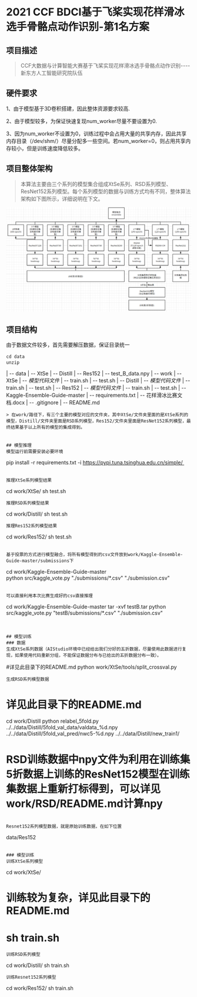 # 2021 CCF BDCI基于飞桨实现花样滑冰选手骨骼点动作识别-第1名方案
> 
## 项目描述
> CCF大数据与计算智能大赛基于飞桨实现花样滑冰选手骨骼点动作识别----新东方人工智能研究院队伍

## 硬件要求
1、由于模型基于3D卷积搭建，因此整体资源要求较高.

2、由于模型较多，为保证快速复现num_worker尽量不要设置为0.

3、因为num_worker不设置为0，训练过程中会占用大量的共享内存，因此共享内存目录（/dev/shm/）尽量分配多一些空间。若num_worker=0，则占用共享内存较小，但是训练速度降低较多。

## 项目整体架构
> 本算法主要由三个系列的模型集合组成XtSe系列、RSD系列模型、ResNet152系列模型。每个系列模型的数据与训练方式均有不同，整体算法架构如下图所示，详细说明在下文。

![avatar](1.png)

## 项目结构
由于数据文件较多，首先需要解压数据，保证目录统一
```
cd data
unzip 
```

| -- data
    | -- XtSe
    | -- Distill
    | -- Res152
    | -- test_B_data.npy
| -- work
    | -- XtSe
        | -- *模型代码文件*
        | -- train.sh
        | -- test.sh
    | -- Distill
        | -- *模型代码文件*
        | -- train.sh
        | -- test.sh
    | -- Res152
        | -- *模型代码文件*
        | -- train.sh
        | -- test.sh
    | -- Kaggle-Ensemble-Guide-master
| -- requirements.txt
| -- 花样滑冰比赛文档.docx
| -- .gitignore
| -- README.md

```
> 在work/路径下，有三个主要的模型对应的文件夹，其中XtSe/文件夹里面的是XtSe系列的模型，Distill/文件夹里面是RSD系列模型，Res152/文件夹里面是ResNet152系列模型，最终结果基于以上所有的模型的集成得到。


## 模型推理
模型运行前需要安装必要环境
```
pip install -r requirements.txt -i https://pypi.tuna.tsinghua.edu.cn/simple/ 
```

推理XtSe系列模型结果
```
cd work/XtSe/
sh test.sh
```
推理RSD系列模型结果
```
cd work/Distill/
sh test.sh
```
推理Res152系列模型结果
```
cd work/Res152/
sh test.sh
```

基于投票的方式进行模型融合，将所有模型得到的csv文件放到work/Kaggle-Ensemble-Guide-master/submissions下
```
cd work/Kaggle-Ensemble-Guide-master
python src/kaggle_vote.py "./submissions/*.csv" "./submission.csv"
```

可以直接利用本次比赛生成好的csv直接推理
```
cd work/Kaggle-Ensemble-Guide-master
tar -xvf testB.tar
python src/kaggle_vote.py "testB/submissions/*.csv" "./submission.csv"
```


## 模型训练
### 数据
生成XtSe系列数据（AIStudio环境中已经给出我们分好的五折数据，尽量使用此数据进行复现，如果使用代码重新分组，不能保证数据分布与已给出的五折数据分布一致）。
```
#详见此目录下的README.md
python work/XtSe/tools/split_crossval.py
```
生成RSD系列模型数据
```
# 详见此目录下的README.md
cd work/Distill
python relabel_5fold.py ../../data/Distill/5fold_val_data/valdata_%d.npy ../../data/Distill/5fold_val_pred/nwc5-%d.npy ../../data/Distill/new_train1/
# RSD训练数据中npy文件为利用在训练集5折数据上训练的ResNet152模型在训练集数据上重新打标得到，可以详见work/RSD/README.md计算npy
```

Resnet152系列模型数据，就是原始训练数据，在如下位置
```
data/Res152
```

### 模型训练
训练XtSe系列模型
```
cd work/XtSe/
# 训练较为复杂，详见此目录下的README.md
# sh train.sh
```
训练RSD系列模型
```
cd work/Distill/
sh train.sh
```
训练Resnet152系列模型
```
cd work/Res152/
sh train.sh
```



